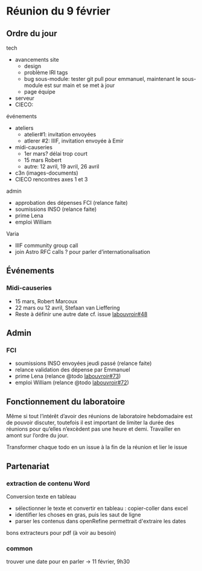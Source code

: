 # Réunion du 9 février

## Ordre du jour
tech
- avancements site
    - design
    - problème IRI tags
    - bug sous-module: tester git pull pour emmanuel, maintenant le sous-module est sur main et se met à jour
    - page équipe
- serveur
- CIECO: 

événements
- ateliers
    - atelier#1: invitation envoyées
    - atlerer #2: IIIF, invitation envoyée à Emir
- midi-causeries
    - 1er mars? délai trop court
    - 15 mars Robert
    - autre: 12 avril, 19 avril, 26 avril
- c3n (images-documents)
- CIECO rencontres axes 1 et 3


admin
- approbation des dépenses FCI (relance faite)
- soumissions INSO (relance faite)
- prime Lena
- emploi William

Varia
- IIIF community group call
- join Astro RFC calls ? pour parler d’internationalisation

## Événements
### Midi-causeries

- 15 mars, Robert Marcoux
- 22 mars ou 12 avril, Stefaan van Lieffering
- Reste à définir une autre date cf. issue [labouvroir#48](https://github.com/ouvroir/labouvroir/issues/48)

## Admin
### FCI 
- soumissions INSO envoyées jeudi passé (relance faite)
- relance validation des dépense par Emmanuel
- prime Lena (relance @todo [labouvroir#73](https://github.com/ouvroir/labouvroir/issues/73))
- emploi William (relance @todo [labouvroir#72](https://github.com/ouvroir/labouvroir/issues/72))



## Fonctionnement du laboratoire

Même si tout l’intérêt d’avoir des réunions de laboratoire hebdomadaire est de pouvoir discuter, toutefois il est important de limiter la durée des réunions pour qu’elles n’excèdent pas une heure et demi. Travailler en amont sur l’ordre du jour.

Transformer chaque todo en un issue à la fin de la réunion et lier le issue


## Partenariat

### extraction de contenu Word

Conversion texte en tableau
- sélectionner le texte et convertir en tableau : copier-coller dans excel
- identifier les choses en gras, puis les saut de ligne
- parser les contenus dans openRefine permettrait d'extraire les dates

bons extracteurs pour pdf (à voir au besoin)

### common 

trouver une date pour en parler -> 11 février, 9h30